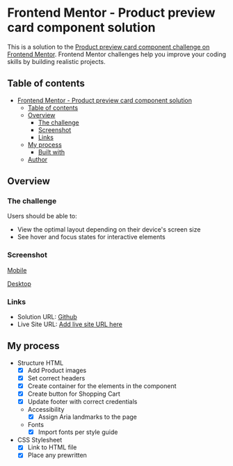 # Frontend Mentor - Product preview card component solution

This is a solution to the [Product preview card component challenge on Frontend Mentor](https://www.frontendmentor.io/challenges/product-preview-card-component-GO7UmttRfa). Frontend Mentor challenges help you improve your coding skills by building realistic projects. 

## Table of contents

- [Frontend Mentor - Product preview card component solution](#frontend-mentor---product-preview-card-component-solution)
  - [Table of contents](#table-of-contents)
  - [Overview](#overview)
    - [The challenge](#the-challenge)
    - [Screenshot](#screenshot)
    - [Links](#links)
  - [My process](#my-process)
    - [Built with](#built-with)
  - [Author](#author)

## Overview

### The challenge

Users should be able to:

- View the optimal layout depending on their device's screen size
- See hover and focus states for interactive elements

### Screenshot

[Mobile](./solution/product-preview-card-solution-mobile.png)

[Desktop](./solution/product-preview-card-solution.png)

### Links

- Solution URL: [Github](https://github.com/blucorazon/product-preview-card-component)
- Live Site URL: [Add live site URL here](https://your-live-site-url.com)

## My process

- Structure HTML
  - [x] Add Product images
  - [x] Set correct headers
  - [x] Create container for the elements in the component
  - [x] Create button for Shopping Cart
  - [x] Update footer with correct credentials
  
  - Accessibility
    - [x] Assign Aria landmarks to the page
  
  - Fonts
    - [x] Import fonts per style guide

- CSS Stylesheet
  - [x] Link to HTML file
  - [x] Place any prewritten <style> into the stylesheet
  
  - Base Styles
    - Colors
      - [x] Background color for page
      - [x] Background color for container
  
    - Shapes
      - [x] Round corners for the container
      - [x] Round top right / left corners of img

    - Spacing
      - [x] Container aligned in middle of page

  - Further Styling
  - Fonts
      - [x] Font color/size for Caption
      - [x] Font color/size for Header
      - [x] Font color/size for Product description / Regular price
      - [x] Font color/size for Sale price
      - [x] strikethrough for regular price
      - [x] Button Color - Inactive and Hover state (desktop only)
      - [x] Set the fonts for each section of the component
  
  - Spacing
    - [x] Ensure the padding b/t each element matches designs
    - [x] Text in container aligned to the left
 
  - Desktop specific
    - [x] When the screen widens, the Image needs to be on the left

### Built with

- Semantic HTML5 markup
- CSS custom properties
- Flexbox
- Mobile-first workflow

## Author

- Github - [@blucorazon](https://www.github.com/blucorazon)
- Frontend Mentor - [@blucorazon](https://www.frontendmentor.io/profile/blucorazon)